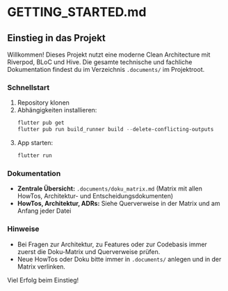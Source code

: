 # GETTING_STARTED.md

## Einstieg in das Projekt

Willkommen! Dieses Projekt nutzt eine moderne Clean Architecture mit Riverpod, BLoC und Hive. Die gesamte technische und fachliche Dokumentation findest du im Verzeichnis `.documents/` im Projektroot.

### Schnellstart
1. Repository klonen
2. Abhängigkeiten installieren:
   ```powershell
   flutter pub get
   flutter pub run build_runner build --delete-conflicting-outputs
   ```
3. App starten:
   ```powershell
   flutter run
   ```

### Dokumentation
- **Zentrale Übersicht:** `.documents/doku_matrix.md` (Matrix mit allen HowTos, Architektur- und Entscheidungsdokumenten)
- **HowTos, Architektur, ADRs:** Siehe Querverweise in der Matrix und am Anfang jeder Datei

### Hinweise
- Bei Fragen zur Architektur, zu Features oder zur Codebasis immer zuerst die Doku-Matrix und Querverweise prüfen.
- Neue HowTos oder Doku bitte immer in `.documents/` anlegen und in der Matrix verlinken.

Viel Erfolg beim Einstieg!
